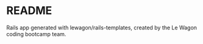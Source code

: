 # README

Rails app generated with lewagon/rails-templates, created by the Le Wagon coding bootcamp team.
